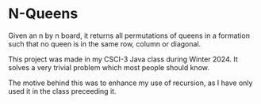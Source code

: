 # N-Queens
 Given an n by n board, it returns all permutations of queens in a formation such that no queen is in the same row, column or diagonal.

 This project was made in my CSCI-3 Java class during Winter 2024. It solves a very trivial problem which most people should know.

 The motive behind this was to enhance my use of recursion, as I have only used it in the class preceeding it.